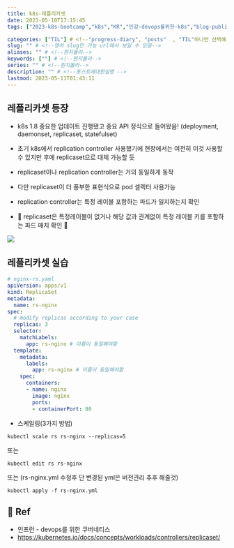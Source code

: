 ```yaml
---
title: k8s-레플리카셋
date: 2023-05-10T17:15:45
tags: ["2023-k8s-bootcamp","k8s","KR","인강-devops를위한-k8s","blog-published"] 

categories: ["TIL"] # <!--"progress-diary", "posts"  , "TIL"하나만 선택해서보셈 -->
slug: "" # <!--영어 slug만 가능 url에서 보일 수 있음-->
aliases: "" # <!--뭔지몰라-->
keywords: [""] # <!--뭔지몰라-->
series: "" # <!--뭔지몰라-->
description: "" # <!--포스트에대한설명 -->
lastmod: 2023-05-11T01:43:11
---
```


## 레플리카셋 등장 

- k8s 1.8 중요한 업데이트 진행됐고 중요 API 정식으로 들어왔음! (deployment, daemonset, replicaset, statefulset)
- 초기 k8s에서 replication controller 사용했기에 현장에서는 여전히 이것 사용할 수 있지만 후에 replicaset으로 대체 가능할 듯

- replicaset이나 replication controller는 거의 동일하게 동작
- 다만 replicaset이 더 풍부한 표현식으로 pod 셀렉터 사용가능
- replication controller는 특정 레이블 포함하는 파드가 일지하는지 확인
- 🚸 replicaset은 특정레이블이 없거나 해당 값과 관계없이 특정 레이블 키를 포함하는 파드 매치 확인 🚸

![](https://i.imgur.com/fN3qjAs.png)


## 레플리카셋 실습

```yaml
# nginx-rs.yaml
apiVersion: apps/v1
kind: ReplicaSet
metadata:
  name: rs-nginx
spec:
  # modify replicas according to your case
  replicas: 3
  selector:
    matchLabels:
      app: rs-nginx # 이름이 동일해야함
  template:
    metadata:
      labels:
        app: rs-nginx # 이름이 동일해야함
    spec:
      containers:
      - name: nginx
        image: nginx
        ports:
        - containerPort: 80
```

- 스케일링(3가지 방법)
```
kubectl scale rs rs-nginx --replicas=5
```
또는
```
kubectl edit rs rs-nginx
```
또는 (rs-nginx.yml 수정후 단 변경된 yml은 버전관리 추후 해줄것)
```
kubectl apply -f rs-nginx.yml
```



## 📑 Ref
- 인프런 - devops를 위한 쿠버네티스
- https://kubernetes.io/docs/concepts/workloads/controllers/replicaset/